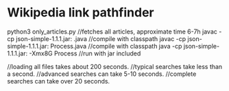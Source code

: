 # Wikipedia link pathfinder

python3 only_articles.py //fetches all articles, approximate time 6-7h
javac -cp json-simple-1.1.1.jar: .java //compile with classpath
javac -cp json-simple-1.1.1.jar: Process.java //compile with classpath
java -cp json-simple-1.1.1.jar: -Xmx8G Process //run with jar included

//loading all files takes about 200 seconds.
//typical searches take less than a second.
//advanced searches can take 5-10 seconds.
//complete searches can take over 20 seconds.
